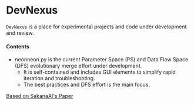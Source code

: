 # DevNexus

`DevNexus` is a place for experimental projects and code under development and review.

#### Contents

- neonneon.py is the current Parameter Space (PS) and Data Flow Space (DFS) evolutionary merge effort under development.
  - It is self-contained and includes GUI elements to simplify rapid iteration and troubleshooting.
  - The best practices and DFS effort is the main focus.


[Based on SakanaAI's Paper]([https://github.com/EleutherAI/lm-evaluation-harness](https://arxiv.org/abs/2403.13187))
